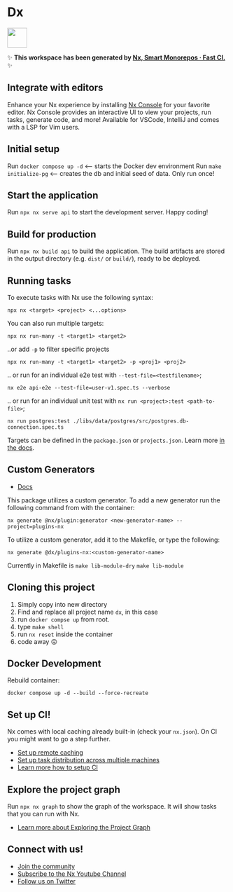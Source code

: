 # Dx

<a alt="Nx logo" href="https://nx.dev" target="_blank" rel="noreferrer"><img src="https://raw.githubusercontent.com/nrwl/nx/master/images/nx-logo.png" width="45"></a>

✨ **This workspace has been generated by [Nx, Smart Monorepos · Fast CI.](https://nx.dev)** ✨

## Integrate with editors

Enhance your Nx experience by installing [Nx Console](https://nx.dev/nx-console) for your favorite editor. Nx Console
provides an interactive UI to view your projects, run tasks, generate code, and more! Available for VSCode, IntelliJ and
comes with a LSP for Vim users.

## Initial setup
Run `docker compose up -d` <-- starts the Docker dev environment
Run `make initialize-pg` <-- creates the db and initial seed of data. Only run once!

## Start the application

Run `npx nx serve api` to start the development server. Happy coding!

## Build for production

Run `npx nx build api` to build the application. The build artifacts are stored in the output directory (e.g. `dist/` or `build/`), ready to be deployed.

## Running tasks

To execute tasks with Nx use the following syntax:

```
npx nx <target> <project> <...options>
```

You can also run multiple targets:

```
npx nx run-many -t <target1> <target2>
```

..or add `-p` to filter specific projects

```
npx nx run-many -t <target1> <target2> -p <proj1> <proj2>
```

.. or run for an individual e2e test with `--test-file=<testfilename>`;
```
nx e2e api-e2e --test-file=user-v1.spec.ts --verbose
```

.. or run for an individual unit test with `nx run <project>:test <path-to-file>`;
```
nx run postgres:test ./libs/data/postgres/src/postgres.db-connection.spec.ts
```

Targets can be defined in the `package.json` or `projects.json`. Learn more [in the docs](https://nx.dev/features/run-tasks).

## Custom Generators

- [Docs](https://nx.dev/extending-nx/recipes/local-generators)

This package utilizes a custom generator. To add a new generator run the following command from with the container:

`nx generate @nx/plugin:generator <new-generator-name> --project=plugins-nx`

To utilize a custom generator, add it to the Makefile, or type the following:

`nx generate @dx/plugins-nx:<custom-generator-name>`

Currently in Makefile is
  `make lib-module-dry`
  `make lib-module`

## Cloning this project

 1. Simply copy into new directory
 1. Find and replace all project name `dx`, in this case
 1. run `docker compse up` from root.
 1. type `make shell`
 1. run `nx reset` inside the container
 1. code away 😜

## Docker Development
Rebuild container:
```
docker compose up -d --build --force-recreate
```

## Set up CI!

Nx comes with local caching already built-in (check your `nx.json`). On CI you might want to go a step further.

- [Set up remote caching](https://nx.dev/features/share-your-cache)
- [Set up task distribution across multiple machines](https://nx.dev/nx-cloud/features/distribute-task-execution)
- [Learn more how to setup CI](https://nx.dev/recipes/ci)

## Explore the project graph

Run `npx nx graph` to show the graph of the workspace.
It will show tasks that you can run with Nx.

- [Learn more about Exploring the Project Graph](https://nx.dev/core-features/explore-graph)

## Connect with us!

- [Join the community](https://nx.dev/community)
- [Subscribe to the Nx Youtube Channel](https://www.youtube.com/@nxdevtools)
- [Follow us on Twitter](https://twitter.com/nxdevtools)
